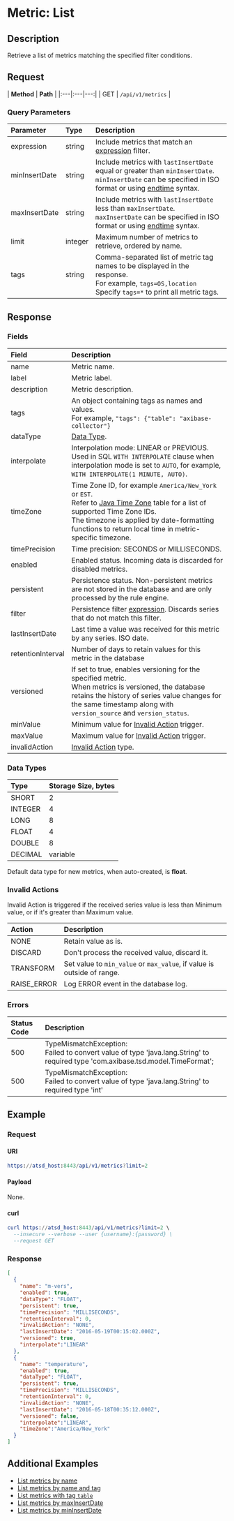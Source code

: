 # Metric: List

## Description 

Retrieve a list of metrics matching the specified filter conditions.

## Request

| **Method** | **Path** | 
|:---|:---|---:|
| GET | `/api/v1/metrics` |

### Query Parameters 

|**Parameter**|**Type**|**Description**|
|:---|:---|:---|
| expression |string|Include metrics that match an [expression](../expression.md) filter.|
| minInsertDate |string|Include metrics with `lastInsertDate` equal or greater than `minInsertDate`.<br>`minInsertDate` can be specified in ISO format or using [endtime](/end-time-syntax.md) syntax.|
| maxInsertDate |string|Include metrics with `lastInsertDate` less than `maxInsertDate`.<br>`maxInsertDate` can be specified in ISO format or using [endtime](/end-time-syntax.md) syntax.|
| limit |integer|Maximum number of metrics to retrieve, ordered by name.|
| tags |string|Comma-separated list of metric tag names to be displayed in the response.<br>For example, `tags=OS,location`<br>Specify `tags=*` to print all metric tags.|

## Response 

### Fields

|**Field**|**Description**|
|:---|:---|
|name|Metric name.|
|label|Metric label.|
|description |Metric description.|
|tags|An object containing tags as names and values.<br>For example, `"tags": {"table": "axibase-collector"}`|
|dataType|[Data Type](#data-types).|
|interpolate|Interpolation mode: LINEAR or PREVIOUS. <br>Used in SQL `WITH INTERPOLATE` clause when interpolation mode is set to `AUTO`, for example, `WITH INTERPOLATE(1 MINUTE, AUTO)`. |
|timeZone|Time Zone ID, for example `America/New_York` or `EST`.<br>Refer to [Java Time Zone](../../network/timezone-list.md) table for a list of supported Time Zone IDs.<br>The timezone is applied by date-formatting functions to return local time in metric-specific timezone.|
|timePrecision|Time precision: SECONDS or MILLISECONDS.|
|enabled|Enabled status. Incoming data is discarded for disabled metrics.|
|persistent |Persistence status. Non-persistent metrics are not stored in the database and are only processed by the rule engine.|
|filter |Persistence filter [expression](../expression.md). Discards series that do not match this filter.|
|lastInsertDate|Last time a value was received for this metric by any series. ISO date.|
|retentionInterval|Number of days to retain values for this metric in the database|
|versioned| If set to true, enables versioning for the specified metric. <br>When metrics is versioned, the database retains the history of series value changes for the same timestamp along with `version_source` and `version_status`.|
|minValue|Minimum value for [Invalid Action](#invalid-actions) trigger.|
|maxValue|Maximum value for [Invalid Action](#invalid-actions) trigger.|
|invalidAction |[Invalid Action](#invalid-actions) type.|

### Data Types

|**Type**|**Storage Size, bytes**|
|:---|:---|
|SHORT|2|
|INTEGER|4|
|LONG|8|
|FLOAT|4|
|DOUBLE|8|
|DECIMAL|variable|

Default data type for new metrics, when auto-created, is **float**. 

### Invalid Actions

 Invalid Action is triggered if the received series value is less than Minimum value, or if it's greater than Maximum value.

|**Action**|**Description**|
|:---|:---|
|NONE|Retain value as is.|
|DISCARD|Don't process the received value, discard it.|
|TRANSFORM|Set value to `min_value` or `max_value`, if value is outside of range.|
|RAISE_ERROR|Log ERROR event in the database log.|

### Errors

|  Status Code  |  Description  |
|:---------------|:---------------|
| 500 |TypeMismatchException: <br>Failed to convert value of type 'java.lang.String' to required type 'com.axibase.tsd.model.TimeFormat';|
| 500 |TypeMismatchException: <br>Failed to convert value of type 'java.lang.String' to required type 'int'|

## Example 

### Request

#### URI

```elm
https://atsd_host:8443/api/v1/metrics?limit=2
```

#### Payload

None.

#### curl

```elm
curl https://atsd_host:8443/api/v1/metrics?limit=2 \
  --insecure --verbose --user {username}:{password} \
  --request GET
```

### Response

```json
[
  {
    "name": "m-vers",
    "enabled": true,
    "dataType": "FLOAT",
    "persistent": true,
    "timePrecision": "MILLISECONDS",
    "retentionInterval": 0,
    "invalidAction": "NONE",
    "lastInsertDate": "2016-05-19T00:15:02.000Z",
    "versioned": true,
	"interpolate":"LINEAR"
  },
  {
    "name": "temperature",
    "enabled": true,
    "dataType": "FLOAT",
    "persistent": true,
    "timePrecision": "MILLISECONDS",
    "retentionInterval": 0,
    "invalidAction": "NONE",
    "lastInsertDate": "2016-05-18T00:35:12.000Z",
    "versioned": false,
	"interpolate":"LINEAR",
	"timeZone":"America/New_York"
  }
]
```

## Additional Examples

* [List metrics by name](examples/list-metrics-by-name.md)
* [List metrics by name and tag](examples/list-metrics-by-name-and-tag.md)
* [List metrics with tag `table`](examples/list-metrics-with-tag-table.md)
* [List metrics by maxInsertDate](examples/list-metrics-by-maxinsertdate.md)
* [List metrics by minInsertDate](examples/list-metrics-by-mininsertdate.md)





